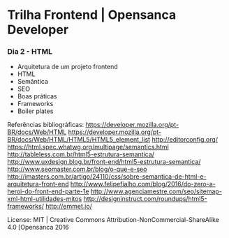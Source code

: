 # Trilha Frontend | Opensanca Developer

### Dia 2 - HTML
- Arquitetura de um projeto frontend
- HTML
- Semântica
- SEO
- Boas práticas
- Frameworks
- Boiler plates

Referências bibliográficas:
https://developer.mozilla.org/pt-BR/docs/Web/HTML
https://developer.mozilla.org/pt-BR/docs/Web/HTML/HTML5/HTML5_element_list
http://editorconfig.org/
https://html.spec.whatwg.org/multipage/semantics.html
http://tableless.com.br/html5-estrutura-semantica/
http://www.uxdesign.blog.br/front-end/html5-estrutura-semantica/
http://www.seomaster.com.br/blog/o-que-e-seo
http://imasters.com.br/artigo/24110/css/sobre-semantica-de-html-e-arquitetura-front-end
http://www.felipefialho.com/blog/2016/do-zero-a-heroi-do-front-end-parte-1e
http://www.agenciamestre.com/seo/sitemap-xml-html-utilidades-mitos
http://designinstruct.com/roundups/html5-frameworks/
http://emmet.io/

License:
MIT | Creative Commons Attribution-NonCommercial-ShareAlike 4.0 [Opensanca 2016
